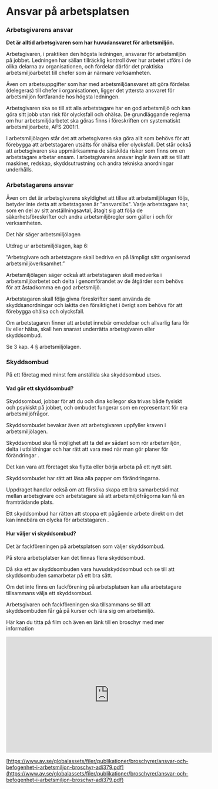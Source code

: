 # Ansvar på arbetsplatsen

### Arbetsgivarens ansvar

**Det är alltid arbetsgivaren som har huvudansvaret för arbetsmiljön.**

Arbetsgivaren, i praktiken den högsta ledningen, ansvarar för arbetsmiljön på jobbet. Ledningen har sällan tillräcklig kontroll över hur arbetet utförs i de olika delarna av organisationen, och fördelar därför det praktiska arbetsmiljöarbetet till chefer som är närmare verksamheten.

Även om arbetsuppgifter som har med arbetsmiljöansvaret att göra fördelas (delegeras) till chefer i organisationen, ligger det yttersta ansvaret för arbetsmiljön fortfarande hos högsta ledningen.

  

Arbetsgivaren ska se till att alla arbetstagare har en god arbetsmiljö och kan göra sitt jobb utan risk för olycksfall och ohälsa. De grundläggande reglerna om hur arbetsmiljöarbetet ska göras finns i föreskriften om systematiskt arbetsmiljöarbete, AFS 2001:1.

  

I arbetsmiljölagen står det att arbetsgivaren ska göra allt som behövs för att förebygga att arbetstagaren utsätts för ohälsa eller olycksfall. Det står också att arbetsgivaren ska uppmärksamma de särskilda risker som finns om en arbetstagare arbetar ensam. I arbetsgivarens ansvar ingår även att se till att maskiner, redskap, skyddsutrustning och andra tekniska anordningar underhålls.
  

### Arbetstagarens ansvar

Även om det är arbetsgivarens skyldighet att tillse att arbetsmiljölagen följs, betyder inte detta att arbetstagaren är "ansvarslös". Varje arbetstagare har, som en del av sitt anställningsavtal, åtagit sig att följa de säkerhetsföreskrifter och andra arbetsmiljöregler som gäller i och för verksamheten.

  

Det här säger arbetsmiljölagen

Utdrag ur arbetsmiljölagen, kap 6:

  

”Arbetsgivare och arbetstagare skall bedriva en på lämpligt sätt organiserad arbetsmiljöverksamhet.”

  

Arbetsmiljölagen säger också att arbetstagaren skall medverka i arbetsmiljöarbetet och delta i genomförandet av de åtgärder som behövs för att åstadkomma en god arbetsmiljö.

Arbetstagaren skall följa givna föreskrifter samt använda de skyddsanordningar och iaktta den försiktighet i övrigt som behövs för att förebygga ohälsa och olycksfall.

Om arbetstagaren finner att arbetet innebär omedelbar och allvarlig fara för liv eller hälsa, skall hen snarast underrätta arbetsgivaren eller skyddsombud.

Se 3 kap. 4 § arbetsmiljölagen.

  

### Skyddsombud

På ett företag med minst fem anställda ska skyddsombud utses.

  

#### Vad gör ett skyddsombud?

Skyddsombud, jobbar för att du och dina kollegor ska trivas både fysiskt och psykiskt på jobbet, och ombudet fungerar som en representant för era arbetsmiljöfrågor.

Skyddsombudet bevakar även att arbetsgivaren uppfyller kraven i arbetsmiljölagen.

Skyddsombud ska få möjlighet att ta del av sådant som rör arbetsmiljön, delta i utbildningar och har rätt att vara med när man gör planer för förändringar .

Det kan vara att företaget ska flytta eller börja arbeta på ett nytt sätt.

Skyddsombudet har rätt att läsa alla papper om förändringarna.

Uppdraget handlar också om att försöka skapa ett bra samarbetsklimat mellan arbetsgivare och arbetstagare så att arbetsmiljöfrågorna kan få en framträdande plats.

Ett skyddsombud har rätten att stoppa ett pågående arbete direkt om det kan innebära en olycka för arbetstagaren .

  
#### Hur väljer vi skyddsombud?

Det är fackföreningen på arbetsplatsen som väljer skyddsombud.

På stora arbetsplatser kan det finnas flera skyddsombud.

Då ska ett av skyddsombuden vara huvudskyddsombud och se till att skyddsombuden samarbetar på ett bra sätt.

  

Om det inte finns en fackförening på arbetsplatsen kan alla arbetstagare tillsammans välja ett skyddsombud.

Arbetsgivaren och fackföreningen ska tillsammans se till att skyddsombuden får gå på kurser och lära sig om arbetsmiljö.

Här kan du titta på film och även en länk till en broschyr med mer information

  

<div  class="videoWrapper">

<iframe width="560" height="315" src="https://www.youtube-nocookie.com/embed/PZHeceDOUCI" frameborder="0" allow="accelerometer; autoplay; encrypted-media; gyroscope; picture-in-picture" allowfullscreen></iframe>

</div>
  
  

[https://www.av.se/globalassets/filer/publikationer/broschyrer/ansvar-och-befogenhet-i-arbetsmiljon-broschyr-adi379.pdf](https://www.av.se/globalassets/filer/publikationer/broschyrer/ansvar-och-befogenhet-i-arbetsmiljon-broschyr-adi379.pdf)
